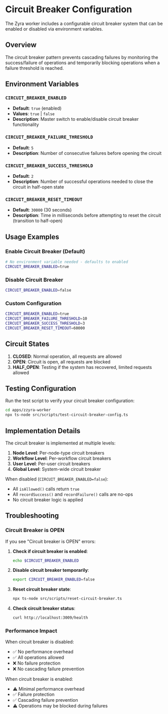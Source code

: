 # Circuit Breaker Configuration

The Zyra worker includes a configurable circuit breaker system that can be enabled or disabled via environment variables.

## Overview

The circuit breaker pattern prevents cascading failures by monitoring the success/failure of operations and temporarily blocking operations when a failure threshold is reached.

## Environment Variables

### `CIRCUIT_BREAKER_ENABLED`

- **Default**: `true` (enabled)
- **Values**: `true` | `false`
- **Description**: Master switch to enable/disable circuit breaker functionality

### `CIRCUIT_BREAKER_FAILURE_THRESHOLD`

- **Default**: `5`
- **Description**: Number of consecutive failures before opening the circuit

### `CIRCUIT_BREAKER_SUCCESS_THRESHOLD`

- **Default**: `2`
- **Description**: Number of successful operations needed to close the circuit in half-open state

### `CIRCUIT_BREAKER_RESET_TIMEOUT`

- **Default**: `30000` (30 seconds)
- **Description**: Time in milliseconds before attempting to reset the circuit (transition to half-open)

## Usage Examples

### Enable Circuit Breaker (Default)

```bash
# No environment variable needed - defaults to enabled
CIRCUIT_BREAKER_ENABLED=true
```

### Disable Circuit Breaker

```bash
CIRCUIT_BREAKER_ENABLED=false
```

### Custom Configuration

```bash
CIRCUIT_BREAKER_ENABLED=true
CIRCUIT_BREAKER_FAILURE_THRESHOLD=10
CIRCUIT_BREAKER_SUCCESS_THRESHOLD=3
CIRCUIT_BREAKER_RESET_TIMEOUT=60000
```

## Circuit States

1. **CLOSED**: Normal operation, all requests are allowed
2. **OPEN**: Circuit is open, all requests are blocked
3. **HALF_OPEN**: Testing if the system has recovered, limited requests allowed

## Testing Configuration

Run the test script to verify your circuit breaker configuration:

```bash
cd apps/zzyra-worker
npx ts-node src/scripts/test-circuit-breaker-config.ts
```

## Implementation Details

The circuit breaker is implemented at multiple levels:

1. **Node Level**: Per-node-type circuit breakers
2. **Workflow Level**: Per-workflow circuit breakers
3. **User Level**: Per-user circuit breakers
4. **Global Level**: System-wide circuit breaker

When disabled (`CIRCUIT_BREAKER_ENABLED=false`):

- All `isAllowed()` calls return `true`
- All `recordSuccess()` and `recordFailure()` calls are no-ops
- No circuit breaker logic is applied

## Troubleshooting

### Circuit Breaker is OPEN

If you see "Circuit breaker is OPEN" errors:

1. **Check if circuit breaker is enabled**:

   ```bash
   echo $CIRCUIT_BREAKER_ENABLED
   ```

2. **Disable circuit breaker temporarily**:

   ```bash
   export CIRCUIT_BREAKER_ENABLED=false
   ```

3. **Reset circuit breaker state**:

   ```bash
   npx ts-node src/scripts/reset-circuit-breaker.ts
   ```

4. **Check circuit breaker status**:
   ```bash
   curl http://localhost:3009/health
   ```

### Performance Impact

When circuit breaker is disabled:

- ✅ No performance overhead
- ✅ All operations allowed
- ❌ No failure protection
- ❌ No cascading failure prevention

When circuit breaker is enabled:

- ⚠️ Minimal performance overhead
- ✅ Failure protection
- ✅ Cascading failure prevention
- ⚠️ Operations may be blocked during failures
